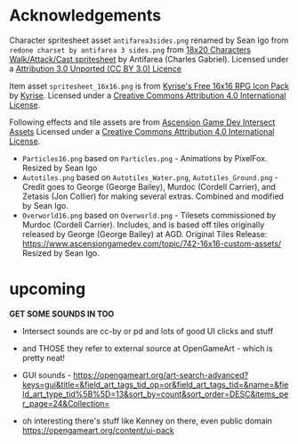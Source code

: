 # Acknowledgements

Character spritesheet asset `antifarea3sides.png` renamed by Sean Igo from `redone charset by antifarea 3 sides.png` from [18x20 Characters Walk/Attack/Cast spritesheet](https://opengameart.org/content/18x20-characters-walkattackcast-spritesheet) by Antifarea (Charles Gabriel). Licensed under a [Attribution 3.0 Unported (CC BY 3.0) Licence](https://creativecommons.org/licenses/by/3.0/)

Item asset `spritesheet_16x16.png` is from [Kyrise's Free 16x16 RPG Icon Pack](https://kyrise.itch.io/kyrises-free-16x16-rpg-icon-pack) by [Kyrise](https://kyrise.itch.io/).
Licensed under a [Creative Commons Attribution 4.0 International License](https://creativecommons.org/licenses/by/4.0/).

Following effects and tile assets are from [Ascension Game Dev Intersect Assets](https://github.com/AscensionGameDev/Intersect-Assets) Licensed under a [Creative Commons Attribution 4.0 International License](https://creativecommons.org/licenses/by/4.0/). 
* `Particles16.png` based on `Particles.png` - Animations by PixelFox. Resized by Sean Igo
* `Autotiles.png` based on `Autotiles_Water.png`, `Autotiles_Ground.png` - Credit goes to George (George Bailey), Murdoc (Cordell Carrier), and Zetasis (Jon Collier) for making several extras. Combined and modified by Sean Igo.
* `Overworld16.png` based on `Overworld.png` - Tilesets commissioned by Murdoc (Cordell Carrier). Includes, and is based off tiles originally released by George (George Bailey) at AGD. Original Tiles Release: https://www.ascensiongamedev.com/topic/742-16x16-custom-assets/ Resized by Sean Igo.

# upcoming
**GET SOME SOUNDS IN TOO**
* Intersect sounds are cc-by or pd and lots of good UI clicks and stuff

* and THOSE they refer to external source at OpenGameArt - which is pretty neat!
* GUI sounds - https://opengameart.org/art-search-advanced?keys=gui&title=&field_art_tags_tid_op=or&field_art_tags_tid=&name=&field_art_type_tid%5B%5D=13&sort_by=count&sort_order=DESC&items_per_page=24&Collection=
* oh interesting there's stuff like Kenney on there, even public domain https://opengameart.org/content/ui-pack